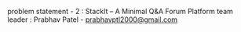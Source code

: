 problem statement - 2 : StackIt – A Minimal Q&A Forum Platform
team leader : Prabhav Patel - prabhavptl2000@gmail.com 
